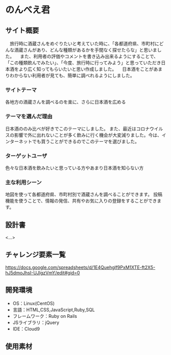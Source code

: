 # のんべえ君

## サイト概要
　旅行時に酒蔵さんをめぐりたいと考えていた時に、「各都道府県、市町村にどんな酒蔵さんがあり、どんな種類があるかを手間なく探せたらな」と思いました。
　また、利用者の評価やコメントを書き込み出来るようにすることで、
「この種類飲んでみたい」、「今度、旅行時に行ってみよう」と思っていただき日本酒をより広く知ってもらいたいと思い作成しました。
　日本酒をことがあまりわからない利用者が見ても、簡単に調べれるようにしました。

### サイトテーマ
各地方の酒蔵さんを調べるのを楽に、さらに日本酒を広める

### テーマを選んだ理由
日本酒ののみ比べが好きでこのテーマにしました。
また、最近はコロナウイルスの影響で外に出れないことが多く飲みに行く機会が大変減りました。今は、インターネットでも買うことができるのでこのテーマを選びました。

### ターゲットユーザ
色々な日本酒を飲みたいと思っている方やあまり日本酒を知らない方

### 主な利用シーン
地図を使って各都道府県、市町村別で酒蔵さんを調べることができます。
投稿機能を使うことで、情報の発信、共有やお気に入りの登録をすることができます。

## 設計書
<...>

## チャレンジ要素一覧
https://docs.google.com/spreadsheets/d/1E4Quehglf9PxM1XTE-ft2X5-hJ5dmoJhsI-UJlgzVmY/edit#gid=0

## 開発環境
- OS：Linux(CentOS)
- 言語：HTML,CSS,JavaScript,Ruby,SQL
- フレームワーク：Ruby on Rails
- JSライブラリ：jQuery
- IDE：Cloud9

## 使用素材